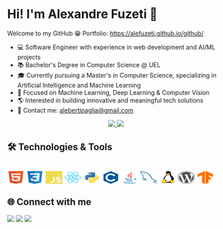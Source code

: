# Hi! I'm Alexandre Fuzeti 👋  
Welcome to my GitHub 😁
Portfolio: https://alefuzeti.github.io/github/

- 💻 Software Engineer with experience in web development and AI/ML projects  
- 📚 Bachelor's Degree in Computer Science @ UEL  
- 🎓 Currently pursuing a Master's in Computer Science, specializing in Artificial Intelligence and Machine Learning  
- 🤖 Focused on Machine Learning, Deep Learning & Computer Vision  
- 🌎 Interested in building innovative and meaningful tech solutions  
- 📩 Contact me: alebertipaglia@gmail.com

<div align="center">
  <a href="https://github.com/AleFuzeti">
    <img height="170em" src="https://github-readme-stats.vercel.app/api?username=AleFuzeti&show_icons=true&theme=synthwave&include_all_commits=true&count_private=true"/>
    <img height="170em" src="https://github-readme-stats.vercel.app/api/top-langs/?username=AleFuzeti&layout=compact&langs_count=7&theme=synthwave"/>
  </a>
</div>

## 🛠️ Technologies & Tools

<div style="display: inline_block"><br>
  <img align="center" alt="HTML" height="30" width="40" src="https://raw.githubusercontent.com/devicons/devicon/master/icons/html5/html5-original.svg">
  <img align="center" alt="CSS" height="30" width="40" src="https://raw.githubusercontent.com/devicons/devicon/master/icons/css3/css3-original.svg">
  <img align="center" alt="JavaScript" height="30" width="40" src="https://raw.githubusercontent.com/devicons/devicon/master/icons/javascript/javascript-plain.svg">
  <img align="center" alt="React" height="30" width="40" src="https://raw.githubusercontent.com/devicons/devicon/master/icons/react/react-original.svg">
  <img align="center" alt="Python" height="30" width="40" src="https://raw.githubusercontent.com/devicons/devicon/master/icons/python/python-original.svg">
  <img align="center" alt="C" height="30" width="40" src="https://raw.githubusercontent.com/devicons/devicon/master/icons/c/c-plain.svg">
  <img align="center" alt="Java" height="30" width="40" src="https://raw.githubusercontent.com/devicons/devicon/master/icons/java/java-original.svg">
  <img align="center" alt="MySQL" height="30" width="40" src="https://raw.githubusercontent.com/devicons/devicon/master/icons/mysql/mysql-original.svg">
  <img align="center" alt="Linux" height="30" width="40" src="https://raw.githubusercontent.com/devicons/devicon/master/icons/linux/linux-original.svg">
  <img align="center" alt="WordPress" height="30" width="40" src="https://raw.githubusercontent.com/devicons/devicon/master/icons/wordpress/wordpress-plain.svg">
  <img align="center" alt="Tensorflow" height="30" width="40" src="https://raw.githubusercontent.com/devicons/devicon/master/icons/tensorflow/tensorflow-original.svg">
</div>

##

## 🌐 Connect with me

<div>
  <a href="mailto:alebertipaglia@gmail.com"><img src="https://img.shields.io/badge/Gmail-D14836?style=for-the-badge&logo=gmail&logoColor=white" target="_blank"></a>
  <a href="https://www.linkedin.com/in/alefuzeti" target="_blank"><img src="https://img.shields.io/badge/-LinkedIn-%230077B5?style=for-the-badge&logo=linkedin&logoColor=white"></a>
  <a href="https://github.com/AleFuzeti" target="_blank"><img src="https://img.shields.io/badge/-GitHub-181717?style=for-the-badge&logo=github&logoColor=white"></a>
</div>
